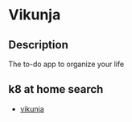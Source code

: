 # Vikunja

## Description

The to-do app to organize your life

## k8 at home search

- [vikunja](https://nanne.dev/k8s-at-home-search/#/vikunja)

